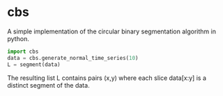 # cbs
A simple implementation of the circular binary segmentation algorithm in python.

```python
import cbs
data = cbs.generate_normal_time_series(10)
L = segment(data)
```

The resulting list L contains pairs (x,y) where each slice data[x:y] is a distinct segment of the data.

